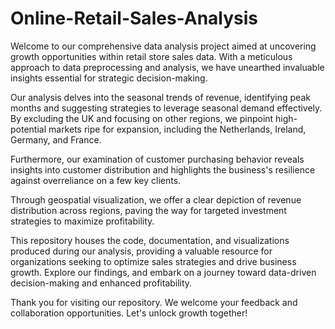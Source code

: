 # Online-Retail-Sales-Analysis
Welcome to our comprehensive data analysis project aimed at uncovering growth opportunities within retail store sales data. With a meticulous approach to data preprocessing and analysis, we have unearthed invaluable insights essential for strategic decision-making.

Our analysis delves into the seasonal trends of revenue, identifying peak months and suggesting strategies to leverage seasonal demand effectively. By excluding the UK and focusing on other regions, we pinpoint high-potential markets ripe for expansion, including the Netherlands, Ireland, Germany, and France.

Furthermore, our examination of customer purchasing behavior reveals insights into customer distribution and highlights the business's resilience against overreliance on a few key clients.

Through geospatial visualization, we offer a clear depiction of revenue distribution across regions, paving the way for targeted investment strategies to maximize profitability.

This repository houses the code, documentation, and visualizations produced during our analysis, providing a valuable resource for organizations seeking to optimize sales strategies and drive business growth. Explore our findings, and embark on a journey toward data-driven decision-making and enhanced profitability.

Thank you for visiting our repository. We welcome your feedback and collaboration opportunities. Let's unlock growth together!

